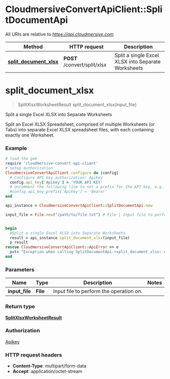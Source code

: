 # CloudmersiveConvertApiClient::SplitDocumentApi

All URIs are relative to *https://api.cloudmersive.com*

Method | HTTP request | Description
------------- | ------------- | -------------
[**split_document_xlsx**](SplitDocumentApi.md#split_document_xlsx) | **POST** /convert/split/xlsx | Split a single Excel XLSX into Separate Worksheets


# **split_document_xlsx**
> SplitXlsxWorksheetResult split_document_xlsx(input_file)

Split a single Excel XLSX into Separate Worksheets

Split an Excel XLSX Spreadsheet, comprised of multiple Worksheets (or Tabs) into separate Excel XLSX spreadsheet files, with each containing exactly one Worksheet.

### Example
```ruby
# load the gem
require 'cloudmersive-convert-api-client'
# setup authorization
CloudmersiveConvertApiClient.configure do |config|
  # Configure API key authorization: Apikey
  config.api_key['Apikey'] = 'YOUR API KEY'
  # Uncomment the following line to set a prefix for the API key, e.g. 'Bearer' (defaults to nil)
  #config.api_key_prefix['Apikey'] = 'Bearer'
end

api_instance = CloudmersiveConvertApiClient::SplitDocumentApi.new

input_file = File.new("/path/to/file.txt") # File | Input file to perform the operation on.


begin
  #Split a single Excel XLSX into Separate Worksheets
  result = api_instance.split_document_xlsx(input_file)
  p result
rescue CloudmersiveConvertApiClient::ApiError => e
  puts "Exception when calling SplitDocumentApi->split_document_xlsx: #{e}"
end
```

### Parameters

Name | Type | Description  | Notes
------------- | ------------- | ------------- | -------------
 **input_file** | **File**| Input file to perform the operation on. | 

### Return type

[**SplitXlsxWorksheetResult**](SplitXlsxWorksheetResult.md)

### Authorization

[Apikey](../README.md#Apikey)

### HTTP request headers

 - **Content-Type**: multipart/form-data
 - **Accept**: application/octet-stream



